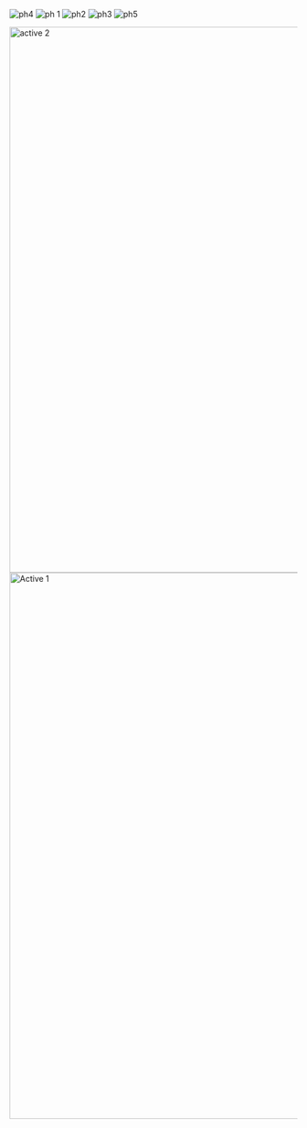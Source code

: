 ![ph4](https://user-images.githubusercontent.com/47668423/99181650-1d64f080-2730-11eb-9dce-a96ecfe7a2cd.png)
![ph 1](https://user-images.githubusercontent.com/47668423/99181654-1e961d80-2730-11eb-8b0e-e3f4686aaf64.png)
![ph2](https://user-images.githubusercontent.com/47668423/99181655-1f2eb400-2730-11eb-8db4-1aa229d39ecf.png)
![ph3](https://user-images.githubusercontent.com/47668423/99181656-1f2eb400-2730-11eb-8c8d-a455f02db6d1.png)
![ph5](https://user-images.githubusercontent.com/47668423/99181709-7c2a6a00-2730-11eb-9b6a-d905e05a5dfd.png)


<img width="956" alt="active 2" src="https://user-images.githubusercontent.com/47668423/99232404-26b69180-27f2-11eb-96d5-a872333f2934.png">
<img width="957" alt="Active 1" src="https://user-images.githubusercontent.com/47668423/99232441-333aea00-27f2-11eb-92a4-dbc7d0d91d49.png">
